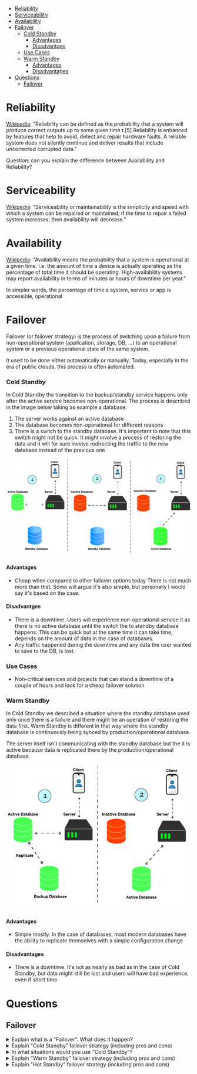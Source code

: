 - [Reliability](#reliability)
- [Serviceability](#serviceability)
- [Availability](#availability)
- [Failover](#failover)
    - [Cold Standby](#cold-standby)
      - [Advantages](#advantages)
      - [Disadvantges](#disadvantges)
    - [Use Cases](#use-cases)
    - [Warm Standby](#warm-standby)
      - [Advantages](#advantages-1)
      - [Disadvantages](#disadvantages)
- [Questions](#questions)
  - [Failover](#failover-1)
# Reliability

[Wikipedia](https://en.wikipedia.org/wiki/Reliability,_availability_and_serviceability): "Reliability can be defined as the probability that a system will produce correct outputs up to some given time t.[5] Reliability is enhanced by features that help to avoid, detect and repair hardware faults. A reliable system does not silently continue and deliver results that include uncorrected corrupted data."

Question: can you explain the difference between Availability and Reliability?

# Serviceability

[Wikipedia](https://en.wikipedia.org/wiki/Reliability,_availability_and_serviceability): "Serviceability or maintainability is the simplicity and speed with which a system can be repaired or maintained; if the time to repair a failed system increases, then availability will decrease."

# Availability

[Wikipedia](https://en.wikipedia.org/wiki/Reliability,_availability_and_serviceability): "Availability means the probability that a system is operational at a given time, i.e. the amount of time a device is actually operating as the percentage of total time it should be operating. High-availability systems may report availability in terms of minutes or hours of downtime per year."

In simpler words, the percentage of time a system, service or app is accessible, operational

# Failover

Failover (or failover strategy) is the process of switching upon a failure from non-operational system (application, storage, DB, ...) to an operational system or a previous operational state of the same system.

It used to be done either automatically or manually. Today, especially in the era of public clouds, this process is often automated.

### Cold Standby

In Cold Standby the transition to the backup/standby service happens only after the active service becomes non-operational. The process is described in the image below taking as example a database:

1. The server works against an active database
2. The database becomes non-operational for different reasons
3. There is a switch to the standby database. It's important to note that this switch might not be quick. It might involve a process of restoring the data and it will for sure involve redirecting the traffic to the new database instead of the previous one

<p align="center">
<img src="../images/architecture/db_cold_standby.png"/>
</p>

#### Advantages

* Cheap when compared to other failover options today
There is not much more than that. Some will argue it's also simple, but personally I would say it's based on the case.
#### Disadvantges

* There is a downtime. Users will experience non-operational service it as there is no active database until the switch the to standby database happens. This can be quick but at the same time it can take time, depends on the amount of data in the case of databases.
* Any traffic happened during the downtime and any data the user wanted to save to the DB, is lost.

### Use Cases

* Non-critical services and projects that can stand a downtime of a couple of hours and look for a cheap failover solution

### Warm Standby

In Cold Standby we described a situation where the standby database used only once there is a failure and there might be an operation of restoring the data first. Warm Standby is different in that way where the standby database is continuously being synced by production/operational database.

The server itself isn't communicating with the standby database but the it is active because data is replicated there by the production/operational database.

<p align="center">
<img src="../images/architecture/db_warm_standby.png"/>
</p>

#### Advantages

* Simple mostly. In the case of databases, most modern databases have the ability to replicate themselves with a simple configuration change

#### Disadvantages

* There is a downtime. It's not as nearly as bad as in the case of Cold Standby, but data might still be lost and users will have bad experience, even if short time

# Questions
## Failover

<details>
<summary>Explain what is a "Failover". What does it happen?</summary><br><b>
</b></details>

<details>
<summary>Explain "Cold Standby" failover strategy (including pros and cons)</summary><br><b>
</b></details>

<details>
<summary>In what situations would you use "Cold Standby"?</summary><br><b>
</b></details>

<details>
<summary>Explain "Warm Standby" failover strategy (including pros and cons)</summary><br><b>
</b></details>

<details>
<summary>Explain "Hot Standby" failover strategy (including pros and cons)</summary><br><b>
</b></details>